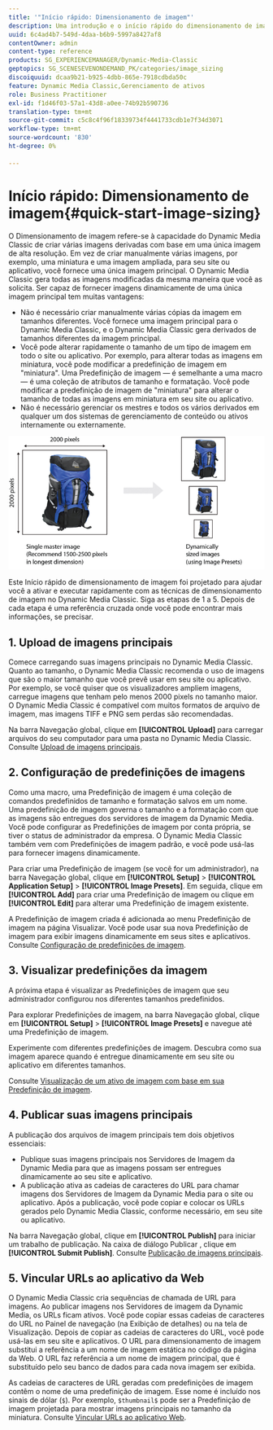 ```yaml
---
title: '"Início rápido: Dimensionamento de imagem"'
description: Uma introdução e o início rápido do dimensionamento de imagem para ajudá-lo a ativar e executar rapidamente com as técnicas de dimensionamento de imagem.
uuid: 6c4ad4b7-549d-4daa-b6b9-5997a8427af8
contentOwner: admin
content-type: reference
products: SG_EXPERIENCEMANAGER/Dynamic-Media-Classic
geptopics: SG_SCENESEVENONDEMAND_PK/categories/image_sizing
discoiquuid: dcaa9b21-b925-4dbb-865e-7918cdbda50c
feature: Dynamic Media Classic,Gerenciamento de ativos
role: Business Practitioner
exl-id: f1d46f03-57a1-43d8-a0ee-74b92b590736
translation-type: tm+mt
source-git-commit: c5c8c4f96f18339734f4441733cdb1e7f34d3071
workflow-type: tm+mt
source-wordcount: '830'
ht-degree: 0%

---
```


# Início rápido: Dimensionamento de imagem{#quick-start-image-sizing}

O Dimensionamento de imagem refere-se à capacidade do Dynamic Media Classic de criar várias imagens derivadas com base em uma única imagem de alta resolução. Em vez de criar manualmente várias imagens, por exemplo, uma miniatura e uma imagem ampliada, para seu site ou aplicativo, você fornece uma única imagem principal. O Dynamic Media Classic gera todas as imagens modificadas da mesma maneira que você as solicita. Ser capaz de fornecer imagens dinamicamente de uma única imagem principal tem muitas vantagens:

* Não é necessário criar manualmente várias cópias da imagem em tamanhos diferentes. Você fornece uma imagem principal para o Dynamic Media Classic, e o Dynamic Media Classic gera derivados de tamanhos diferentes da imagem principal.
* Você pode alterar rapidamente o tamanho de um tipo de imagem em todo o site ou aplicativo. Por exemplo, para alterar todas as imagens em miniatura, você pode modificar a predefinição de imagem em &quot;miniatura&quot;. Uma Predefinição de imagem — é semelhante a uma macro — é uma coleção de atributos de tamanho e formatação. Você pode modificar a predefinição de imagem de &quot;miniatura&quot; para alterar o tamanho de todas as imagens em miniatura em seu site ou aplicativo.
* Não é necessário gerenciar os mestres e todos os vários derivados em qualquer um dos sistemas de gerenciamento de conteúdo ou ativos internamente ou externamente.

![Você pode criar várias imagens derivadas em diferentes tamanhos do mesmo arquivo principal de alta resolução.](/help/assets/is_derivative_sizes_popup.png)

Este Início rápido de dimensionamento de imagem foi projetado para ajudar você a ativar e executar rapidamente com as técnicas de dimensionamento de imagem no Dynamic Media Classic. Siga as etapas de 1 a 5. Depois de cada etapa é uma referência cruzada onde você pode encontrar mais informações, se precisar.

## 1. Upload de imagens principais

Comece carregando suas imagens principais no Dynamic Media Classic. Quanto ao tamanho, o Dynamic Media Classic recomenda o uso de imagens que são o maior tamanho que você prevê usar em seu site ou aplicativo. Por exemplo, se você quiser que os visualizadores ampliem imagens, carregue imagens que tenham pelo menos 2000 pixels no tamanho maior. O Dynamic Media Classic é compatível com muitos formatos de arquivo de imagem, mas imagens TIFF e PNG sem perdas são recomendadas.

Na barra Navegação global, clique em **[!UICONTROL Upload]** para carregar arquivos do seu computador para uma pasta no Dynamic Media Classic. Consulte [Upload de imagens principais](uploading-master-images.md#uploading_master_images).

## 2. Configuração de predefinições de imagens

Como uma macro, uma Predefinição de imagem é uma coleção de comandos predefinidos de tamanho e formatação salvos em um nome. Uma predefinição de imagem governa o tamanho e a formatação com que as imagens são entregues dos servidores de imagem da Dynamic Media. Você pode configurar as Predefinições de imagem por conta própria, se tiver o status de administrador da empresa. O Dynamic Media Classic também vem com Predefinições de imagem padrão, e você pode usá-las para fornecer imagens dinamicamente.

Para criar uma Predefinição de imagem (se você for um administrador), na barra Navegação global, clique em **[!UICONTROL Setup]** > **[!UICONTROL Application Setup]** > **[!UICONTROL Image Presets]**. Em seguida, clique em **[!UICONTROL Add]** para criar uma Predefinição de imagem ou clique em **[!UICONTROL Edit]** para alterar uma Predefinição de imagem existente.

A Predefinição de imagem criada é adicionada ao menu Predefinição de imagem na página Visualizar. Você pode usar sua nova Predefinição de imagem para exibir imagens dinamicamente em seus sites e aplicativos. Consulte [Configuração de predefinições de imagem](setting-image-presets.md#setting_up_image_presets).

## 3. Visualizar predefinições da imagem

A próxima etapa é visualizar as Predefinições de imagem que seu administrador configurou nos diferentes tamanhos predefinidos.

Para explorar Predefinições de imagem, na barra Navegação global, clique em **[!UICONTROL Setup]** > **[!UICONTROL Image Presets]** e navegue até uma Predefinição de imagem.

Experimente com diferentes predefinições de imagem. Descubra como sua imagem aparece quando é entregue dinamicamente em seu site ou aplicativo em diferentes tamanhos.

Consulte [Visualização de um ativo de imagem com base em sua Predefinição de imagem](previewing-asset.md#previewing_an_image_asset_based_on_its_image_preset).

## 4. Publicar suas imagens principais

A publicação dos arquivos de imagem principais tem dois objetivos essenciais:

* Publique suas imagens principais nos Servidores de Imagem da Dynamic Media para que as imagens possam ser entregues dinamicamente ao seu site e aplicativo.
* A publicação ativa as cadeias de caracteres do URL para chamar imagens dos Servidores de Imagem da Dynamic Media para o site ou aplicativo. Após a publicação, você pode copiar e colocar os URLs gerados pelo Dynamic Media Classic, conforme necessário, em seu site ou aplicativo.

Na barra Navegação global, clique em **[!UICONTROL Publish]** para iniciar um trabalho de publicação. Na caixa de diálogo Publicar , clique em **[!UICONTROL Submit Publish]**. Consulte [Publicação de imagens principais](publishing-master-images.md#publishing_master_images).

## 5. Vincular URLs ao aplicativo da Web

O Dynamic Media Classic cria sequências de chamada de URL para imagens. Ao publicar imagens nos Servidores de imagem da Dynamic Media, os URLs ficam ativos. Você pode copiar essas cadeias de caracteres do URL no Painel de navegação (na Exibição de detalhes) ou na tela de Visualização. Depois de copiar as cadeias de caracteres do URL, você pode usá-las em seu site e aplicativos. O URL para dimensionamento de imagem substitui a referência a um nome de imagem estática no código da página da Web. O URL faz referência a um nome de imagem principal, que é substituído pelo seu banco de dados para cada nova imagem ser exibida.

As cadeias de caracteres de URL geradas com predefinições de imagem contêm o nome de uma predefinição de imagem. Esse nome é incluído nos sinais de dólar (`$`). Por exemplo, `$thumbnail$` pode ser a Predefinição de imagem projetada para mostrar imagens principais no tamanho da miniatura. Consulte [Vincular URLs ao aplicativo Web](linking-urls-web-application.md#linking_urls_to_your_web_application).
